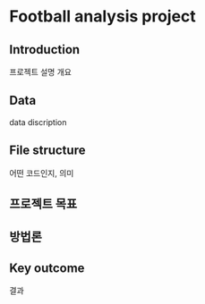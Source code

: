 # Football analysis project
## Introduction
프로젝트 설명 개요
## Data
data discription
## File structure
어떤 코드인지, 의미
## 프로젝트 목표
## 방법론
## Key outcome
결과
